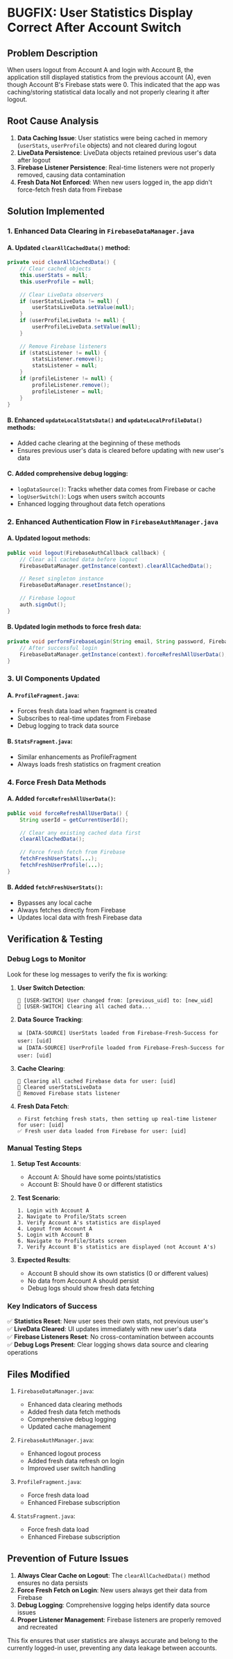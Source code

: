 # BUGFIX: User Statistics Display Correct After Account Switch

## Problem Description
When users logout from Account A and login with Account B, the application still displayed statistics from the previous account (A), even though Account B's Firebase stats were 0. This indicated that the app was caching/storing statistical data locally and not properly clearing it after logout.

## Root Cause Analysis
1. **Data Caching Issue**: User statistics were being cached in memory (`userStats`, `userProfile` objects) and not cleared during logout
2. **LiveData Persistence**: LiveData objects retained previous user's data after logout
3. **Firebase Listener Persistence**: Real-time listeners were not properly removed, causing data contamination
4. **Fresh Data Not Enforced**: When new users logged in, the app didn't force-fetch fresh data from Firebase

## Solution Implemented

### 1. Enhanced Data Clearing in `FirebaseDataManager.java`

#### A. Updated `clearAllCachedData()` method:
```java
private void clearAllCachedData() {
    // Clear cached objects
    this.userStats = null;
    this.userProfile = null;
    
    // Clear LiveData observers
    if (userStatsLiveData != null) {
        userStatsLiveData.setValue(null);
    }
    if (userProfileLiveData != null) {
        userProfileLiveData.setValue(null);
    }
    
    // Remove Firebase listeners
    if (statsListener != null) {
        statsListener.remove();
        statsListener = null;
    }
    if (profileListener != null) {
        profileListener.remove(); 
        profileListener = null;
    }
}
```

#### B. Enhanced `updateLocalStatsData()` and `updateLocalProfileData()` methods:
- Added cache clearing at the beginning of these methods
- Ensures previous user's data is cleared before updating with new user's data

#### C. Added comprehensive debug logging:
- `logDataSource()`: Tracks whether data comes from Firebase or cache
- `logUserSwitch()`: Logs when users switch accounts
- Enhanced logging throughout data fetch operations

### 2. Enhanced Authentication Flow in `FirebaseAuthManager.java`

#### A. Updated logout methods:
```java
public void logout(FirebaseAuthCallback callback) {
    // Clear all cached data before logout
    FirebaseDataManager.getInstance(context).clearAllCachedData();
    
    // Reset singleton instance 
    FirebaseDataManager.resetInstance();
    
    // Firebase logout
    auth.signOut();
}
```

#### B. Updated login methods to force fresh data:
```java
private void performFirebaseLogin(String email, String password, FirebaseAuthCallback callback) {
    // After successful login
    FirebaseDataManager.getInstance(context).forceRefreshAllUserData();
}
```

### 3. UI Components Updated

#### A. `ProfileFragment.java`:
- Forces fresh data load when fragment is created
- Subscribes to real-time updates from Firebase
- Debug logging to track data source

#### B. `StatsFragment.java`: 
- Similar enhancements as ProfileFragment
- Always loads fresh statistics on fragment creation

### 4. Force Fresh Data Methods

#### A. Added `forceRefreshAllUserData()`:
```java
public void forceRefreshAllUserData() {
    String userId = getCurrentUserId();
    
    // Clear any existing cached data first
    clearAllCachedData();
    
    // Force fresh fetch from Firebase
    fetchFreshUserStats(...);
    fetchFreshUserProfile(...);
}
```

#### B. Added `fetchFreshUserStats()`:
- Bypasses any local cache
- Always fetches directly from Firebase
- Updates local data with fresh Firebase data

## Verification & Testing

### Debug Logs to Monitor
Look for these log messages to verify the fix is working:

1. **User Switch Detection**:
   ```
   🔄 [USER-SWITCH] User changed from: [previous_uid] to: [new_uid]
   🧹 [USER-SWITCH] Clearing all cached data...
   ```

2. **Data Source Tracking**:
   ```
   📊 [DATA-SOURCE] UserStats loaded from Firebase-Fresh-Success for user: [uid]
   📊 [DATA-SOURCE] UserProfile loaded from Firebase-Fresh-Success for user: [uid]
   ```

3. **Cache Clearing**:
   ```
   🔴 Clearing all cached Firebase data for user: [uid]
   🔴 Cleared userStatsLiveData
   🔴 Removed Firebase stats listener
   ```

4. **Fresh Data Fetch**:
   ```
   🔥 First fetching fresh stats, then setting up real-time listener for user: [uid]
   ✅ Fresh user data loaded from Firebase for user: [uid]
   ```

### Manual Testing Steps

1. **Setup Test Accounts**:
   - Account A: Should have some points/statistics
   - Account B: Should have 0 or different statistics

2. **Test Scenario**:
   ```
   1. Login with Account A
   2. Navigate to Profile/Stats screen
   3. Verify Account A's statistics are displayed
   4. Logout from Account A
   5. Login with Account B  
   6. Navigate to Profile/Stats screen
   7. Verify Account B's statistics are displayed (not Account A's)
   ```

3. **Expected Results**:
   - Account B should show its own statistics (0 or different values)
   - No data from Account A should persist
   - Debug logs should show fresh data fetching

### Key Indicators of Success

✅ **Statistics Reset**: New user sees their own stats, not previous user's  
✅ **LiveData Cleared**: UI updates immediately with new user's data  
✅ **Firebase Listeners Reset**: No cross-contamination between accounts  
✅ **Debug Logs Present**: Clear logging shows data source and clearing operations  

## Files Modified

1. `FirebaseDataManager.java`:
   - Enhanced data clearing methods
   - Added fresh data fetch methods  
   - Comprehensive debug logging
   - Updated cache management

2. `FirebaseAuthManager.java`:
   - Enhanced logout process
   - Added fresh data refresh on login
   - Improved user switch handling

3. `ProfileFragment.java`:
   - Force fresh data load
   - Enhanced Firebase subscription

4. `StatsFragment.java`:
   - Force fresh data load  
   - Enhanced Firebase subscription

## Prevention of Future Issues

1. **Always Clear Cache on Logout**: The `clearAllCachedData()` method ensures no data persists
2. **Force Fresh Fetch on Login**: New users always get their data from Firebase
3. **Debug Logging**: Comprehensive logging helps identify data source issues
4. **Proper Listener Management**: Firebase listeners are properly removed and recreated

This fix ensures that user statistics are always accurate and belong to the currently logged-in user, preventing any data leakage between accounts.
